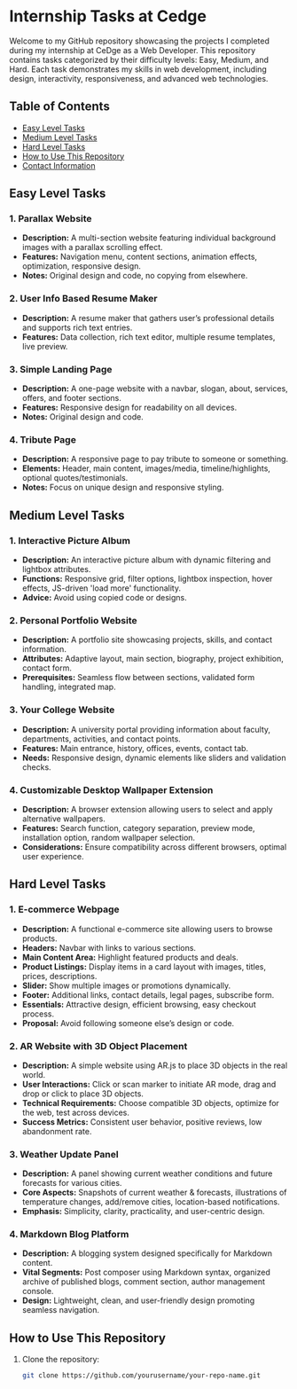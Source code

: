 # Internship Tasks at Cedge

Welcome to my GitHub repository showcasing the projects I completed during my internship at CeDge as a Web Developer. This repository contains tasks categorized by their difficulty levels: Easy, Medium, and Hard. Each task demonstrates my skills in web development, including design, interactivity, responsiveness, and advanced web technologies.

## Table of Contents

- [Easy Level Tasks](#easy-level-tasks)
- [Medium Level Tasks](#medium-level-tasks)
- [Hard Level Tasks](#hard-level-tasks)
- [How to Use This Repository](#how-to-use-this-repository)
- [Contact Information](#contact-information)

## Easy Level Tasks

### 1. Parallax Website

- **Description:** A multi-section website featuring individual background images with a parallax scrolling effect.
- **Features:** Navigation menu, content sections, animation effects, optimization, responsive design.
- **Notes:** Original design and code, no copying from elsewhere.

### 2. User Info Based Resume Maker

- **Description:** A resume maker that gathers user’s professional details and supports rich text entries.
- **Features:** Data collection, rich text editor, multiple resume templates, live preview.

### 3. Simple Landing Page

- **Description:** A one-page website with a navbar, slogan, about, services, offers, and footer sections.
- **Features:** Responsive design for readability on all devices.
- **Notes:** Original design and code.

### 4. Tribute Page

- **Description:** A responsive page to pay tribute to someone or something.
- **Elements:** Header, main content, images/media, timeline/highlights, optional quotes/testimonials.
- **Notes:** Focus on unique design and responsive styling.

## Medium Level Tasks

### 1. Interactive Picture Album

- **Description:** An interactive picture album with dynamic filtering and lightbox attributes.
- **Functions:** Responsive grid, filter options, lightbox inspection, hover effects, JS-driven 'load more' functionality.
- **Advice:** Avoid using copied code or designs.

### 2. Personal Portfolio Website

- **Description:** A portfolio site showcasing projects, skills, and contact information.
- **Attributes:** Adaptive layout, main section, biography, project exhibition, contact form.
- **Prerequisites:** Seamless flow between sections, validated form handling, integrated map.

### 3. Your College Website

- **Description:** A university portal providing information about faculty, departments, activities, and contact points.
- **Features:** Main entrance, history, offices, events, contact tab.
- **Needs:** Responsive design, dynamic elements like sliders and validation checks.

### 4. Customizable Desktop Wallpaper Extension

- **Description:** A browser extension allowing users to select and apply alternative wallpapers.
- **Features:** Search function, category separation, preview mode, installation option, random wallpaper selection.
- **Considerations:** Ensure compatibility across different browsers, optimal user experience.

## Hard Level Tasks

### 1. E-commerce Webpage

- **Description:** A functional e-commerce site allowing users to browse products.
- **Headers:** Navbar with links to various sections.
- **Main Content Area:** Highlight featured products and deals.
- **Product Listings:** Display items in a card layout with images, titles, prices, descriptions.
- **Slider:** Show multiple images or promotions dynamically.
- **Footer:** Additional links, contact details, legal pages, subscribe form.
- **Essentials:** Attractive design, efficient browsing, easy checkout process.
- **Proposal:** Avoid following someone else’s design or code.

### 2. AR Website with 3D Object Placement

- **Description:** A simple website using AR.js to place 3D objects in the real world.
- **User Interactions:** Click or scan marker to initiate AR mode, drag and drop or click to place 3D objects.
- **Technical Requirements:** Choose compatible 3D objects, optimize for the web, test across devices.
- **Success Metrics:** Consistent user behavior, positive reviews, low abandonment rate.

### 3. Weather Update Panel

- **Description:** A panel showing current weather conditions and future forecasts for various cities.
- **Core Aspects:** Snapshots of current weather & forecasts, illustrations of temperature changes, add/remove cities, location-based notifications.
- **Emphasis:** Simplicity, clarity, practicality, and user-centric design.

### 4. Markdown Blog Platform

- **Description:** A blogging system designed specifically for Markdown content.
- **Vital Segments:** Post composer using Markdown syntax, organized archive of published blogs, comment section, author management console.
- **Design:** Lightweight, clean, and user-friendly design promoting seamless navigation.

## How to Use This Repository

1. Clone the repository:
   ```bash
   git clone https://github.com/yourusername/your-repo-name.git
